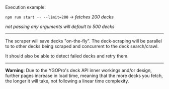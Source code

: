 Execution example:

`npm run start -- --limit=200` -> *fetches 200 decks*

*not passing any arguments will default to 500 decks*

---
The scraper will save decks "on-the-fly". The deck-scraping will be parallel to to other decks being scraped and concurrent to the deck search/crawl.

It should also be able to detect failed decks and retry them.

---
**Warning**: Due to the YGOPro's deck API inner workings and/or design, further pages increase in load time, meaning that the more decks you fetch, the longer it will take, not following a linear time complexity.
